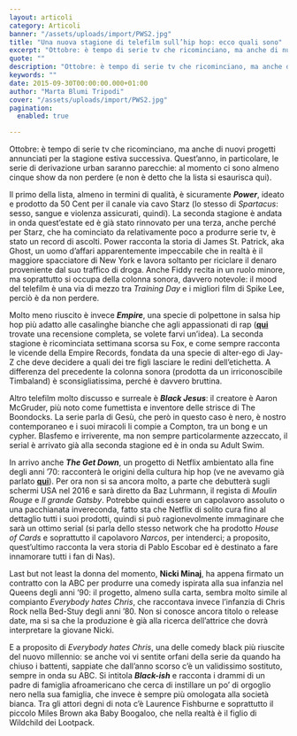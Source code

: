 ```yaml
---
layout: articoli
category: Articoli
banner: "/assets/uploads/import/PWS2.jpg"
title: "Una nuova stagione di telefilm sull’hip hop: ecco quali sono"
excerpt: "Ottobre: è tempo di serie tv che ricominciano, ma anche di nuovi progetti annunciati per la stagione estiva successiva. Quest’anno, in particolare, le serie di derivazione urban saranno parecchie: al momento ci sono almeno cinque show da non perdere (e non è detto che la lista si esaurisca qui). Il primo della lista, almeno in termini [&hellip"
quote: ""
description: "Ottobre: è tempo di serie tv che ricominciano, ma anche di nuovi progetti annunciati per la stagione estiva successiva. Quest’anno, in particolare, le serie di derivazione urban saranno parecchie: al momento ci sono almeno cinque show da non perdere (e non è detto che la lista si esaurisca qui). Il primo della lista, almeno in termini [&hellip"
keywords: ""
date: 2015-09-30T00:00:00.000+01:00
author: "Marta Blumi Tripodi"
cover: "/assets/uploads/import/PWS2.jpg"
pagination:
  enabled: true

---
```


[](https://hotmc.com/wp-content/uploads/2015/09/PWS2.jpg)

Ottobre: è tempo di serie tv che ricominciano, ma anche di nuovi progetti annunciati per la stagione estiva successiva. Quest’anno, in particolare, le serie di derivazione urban saranno parecchie: al momento ci sono almeno cinque show da non perdere (e non è detto che la lista si esaurisca qui).

Il primo della lista, almeno in termini di qualità, è sicuramente _**Power**_, ideato e prodotto da 50 Cent per il canale via cavo Starz (lo stesso di _Spartacus_: sesso, sangue e violenza assicurati, quindi). La seconda stagione è andata in onda quest’estate ed è già stato rinnovato per una terza, anche perché per Starz, che ha cominciato da relativamente poco a produrre serie tv, è stato un record di ascolti. Power racconta la storia di James St. Patrick, aka Ghost, un uomo d’affari apparentemente impeccabile che in realtà è il maggiore spacciatore di New York e lavora soltanto per riciclare il denaro proveniente dal suo traffico di droga. Anche Fiddy recita in un ruolo minore, ma soprattutto si occupa della colonna sonora, davvero notevole: il mood del telefilm è una via di mezzo tra _Training Day_ e i migliori film di Spike Lee, perciò è da non perdere.

Molto meno riuscito è invece _**Empire**_, una specie di polpettone in salsa hip hop più adatto alle casalinghe bianche che agli appassionati di rap ([**qui** ](http://www.dailybest.it/tv-movie/empire-serie-tv-raccontare-hip-hop-tv/)trovate una recensione completa, se volete farvi un’idea). La seconda stagione è ricominciata settimana scorsa su Fox, e come sempre racconta le vicende della Empire Records, fondata da una specie di alter-ego di Jay-Z che deve decidere a quali dei tre figli lasciare le redini dell’etichetta. A differenza del precedente la colonna sonora (prodotta da un irriconoscibile Timbaland) è sconsigliatissima, perché è davvero bruttina.

Altro telefilm molto discusso e surreale è _**Black Jesus**_: il creatore è Aaron McGruder, più noto come fumettista e inventore delle strisce di The Boondocks. La serie parla di Gesù, che però in questo caso è nero, è nostro contemporaneo e i suoi miracoli li compie a Compton, tra un bong e un cypher. Blasfemo e irriverente, ma non sempre particolarmente azzeccato, il serial è arrivato già alla seconda stagione ed è in onda su Adult Swim.

In arrivo anche **_The Get Down_**, un progetto di Netflix ambientato alla fine degli anni ’70: racconterà le origini della cultura hip hop (ve ne avevamo già parlato **[qui](https://hotmc.com/altro-che-empire-il-vero-telefilm-sullhip-hop-sara-the-get-down/)**). Per ora non si sa ancora molto, a parte che debutterà sugli schermi USA nel 2016 e sarà diretto da Baz Luhrmann, il regista di _Moulin Rouge_ e _Il grande Gatsby_. Potrebbe quindi essere un capolavoro assoluto o una pacchianata invereconda, fatto sta che Netflix di solito cura fino al dettaglio tutti i suoi prodotti, quindi si può ragionevolmente immaginare che sarà un ottimo serial (si parla dello stesso network che ha prodotto _House of Cards_ e soprattutto il capolavoro _Narcos_, per intenderci; a proposito, quest’ultimo racconta la vera storia di Pablo Escobar ed è destinato a fare innamorare tutti i fan di Nas).

Last but not least la donna del momento, **Nicki Minaj**, ha appena firmato un contratto con la ABC per produrre una comedy ispirata alla sua infanzia nel Queens degli anni ’90: il progetto, almeno sulla carta, sembra molto simile al compianto _Everybody hates Chris_, che raccontava invece l’infanzia di Chris Rock nella Bed-Stuy degli anni ’80\. Non si conosce ancora titolo o release date, ma si sa che la produzione è già alla ricerca dell’attrice che dovrà interpretare la giovane Nicki.

E a proposito di _Everybody hates Chris_, una delle comedy black più riuscite del nuovo millennio: se anche voi vi sentite orfani della serie da quando ha chiuso i battenti, sappiate che dall’anno scorso c’è un validissimo sostituto, sempre in onda su ABC. Si intitola **_Black-ish_** e racconta i drammi di un padre di famiglia afroamericano che cerca di instillare un po’ di orgoglio nero nella sua famiglia, che invece è sempre più omologata alla società bianca. Tra gli attori degni di nota c’è Laurence Fishburne e soprattutto il piccolo Miles Brown aka Baby Boogaloo, che nella realtà è il figlio di Wildchild dei Lootpack.